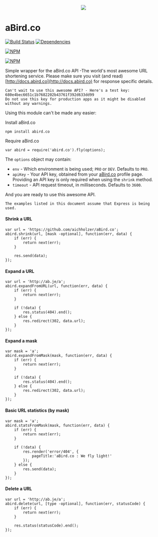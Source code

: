 <div align="center" style="margin:30px 0 40px">
	<img src="http://www.analogbird.com/static/img/playground/abird.co.png"/>
</div>

aBird.co
===============

[![Build Status](https://travis-ci.org/analogbird/aBird.co.svg)](https://travis-ci.org/analogbird/aBird.co)
[![Dependencies](https://david-dm.org/analogbird/aBird.co.png)](https://david-dm.org/analogbird/aBird.co)

[![NPM](https://nodei.co/npm/abird.co.png?downloads=true&stars=true)](https://nodei.co/npm/abird.co/)

[![NPM](https://nodei.co/npm-dl/abird.co.png)](https://nodei.co/npm/abird.co/)

Simple wrapper for the aBird.co API -The world's most awesome URL shortening service. Please make sure you visit (and read) [http://docs.abird.co](http://docs.abird.co) for response specific details.

```
Can't wait to use this awesome API? - Here's a test key: 680e4bec6651c1b7682202b43761f392d633dd99
Do not use this key for production apps as it might be disabled without any warnings.
```

Using this module can't be made any easier:

Install aBird.co

```
npm install abird.co
```

Require aBird.co

```
var abird = require('abird.co').fly(options);
```

The `options` object may contain:

* `env` - Which environment is being used; `PRO` or `DEV`. Defaults to `PRO`.
* `apiKey` - Your API key, obtained from your [aBird.co](https://account.aBird.co) profile page. Providing an API key is only required when using the `shrink` method.
* `timeout` - API request timeout, in milliseconds. Defaults to `3600`. 


And you are ready to use this awesome API.

```
The examples listed in this document assume that Express is being used.
```

#### Shrink a URL

```
var url = 'https://github.com/aichholzer/aBird.co';
abird.shrink(url, [mask -optional], function(err, data) {
	if (err) {
		return next(err);
	}

	res.send(data);
});
```


#### Expand a URL

```
var url = 'http://ab.je/a';
abird.expandFromURL(url, function(err, data) {
	if (err) {
		return next(err);
	}

	if (!data) {
		res.status(404).end();
	} else {
		res.redirect(302, data.url);
	}
});
```


#### Expand a mask

```
var mask = 'a';
abird.expandFromMask(mask, function(err, data) {
	if (err) {
		return next(err);
	}

	if (!data) {
		res.status(404).end();
	} else {
		res.redirect(302, data.url);
	}
});
```

#### Basic URL statistics (by mask)

```
var mask = 'a';
abird.statsFromMask(mask, function(err, data) {
	if (err) {
		return next(err);
	}

	if (!data) {
		res.render('error/404', {
			pageTitle:'aBird.co : We fly light!'
		});
	} else {
		res.send(data);
	}
});
```


#### Delete a URL

```
var url = 'http://ab.je/a';
abird.delete(url, [type -optional], function(err, statusCode) {
	if (err) {
		return next(err);
	}

	res.status(statusCode).end();
});
```














